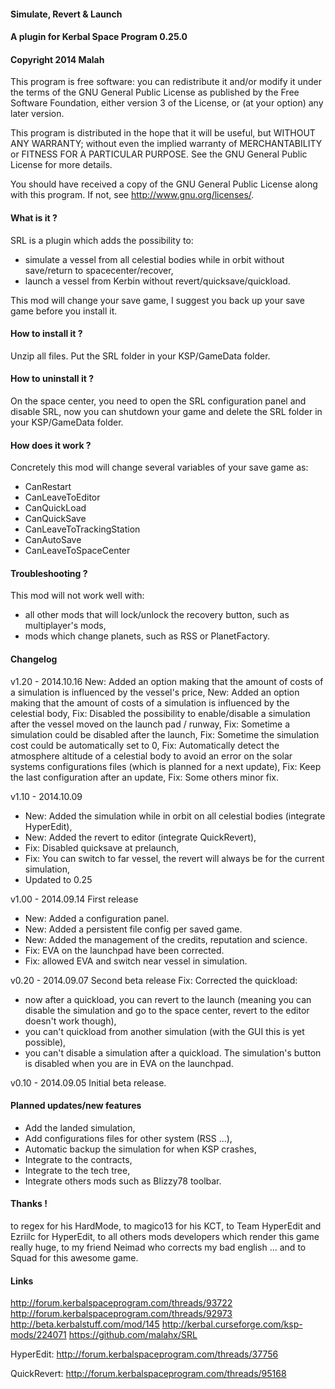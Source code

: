 ﻿#### Simulate, Revert & Launch
#### A plugin for Kerbal Space Program 0.25.0
#### Copyright 2014 Malah

This program is free software: you can redistribute it and/or modify
it under the terms of the GNU General Public License as published by
the Free Software Foundation, either version 3 of the License, or
(at your option) any later version.

This program is distributed in the hope that it will be useful,
but WITHOUT ANY WARRANTY; without even the implied warranty of
MERCHANTABILITY or FITNESS FOR A PARTICULAR PURPOSE.  See the
GNU General Public License for more details.

You should have received a copy of the GNU General Public License
along with this program.  If not, see <http://www.gnu.org/licenses/>. 


#### What is it ?

SRL is a plugin which adds the possibility to:
- simulate a vessel from all celestial bodies while in orbit without save/return to spacecenter/recover,
- launch a vessel from Kerbin without revert/quicksave/quickload.

This mod will change your save game, I suggest you back up your save game before you install it.

#### How to install it ?

Unzip all files. Put the SRL folder in your KSP/GameData folder.

#### How to uninstall it ?

On the space center, you need to open the SRL configuration panel and disable SRL, now you can shutdown your game and delete the SRL folder in your KSP/GameData folder.

#### How does it work ?

Concretely this mod will change several variables of your save game as:
- CanRestart
- CanLeaveToEditor
- CanQuickLoad
- CanQuickSave
- CanLeaveToTrackingStation
- CanAutoSave
- CanLeaveToSpaceCenter

#### Troubleshooting ?

This mod will not work well with:
- all other mods that will lock/unlock the recovery button, such as multiplayer's mods,
- mods which change planets, such as RSS or PlanetFactory.

#### Changelog

v1.20 - 2014.10.16
New: Added an option making that the amount of costs of a simulation is influenced by the vessel's price,
New: Added an option making that the amount of costs of a simulation is influenced by the celestial body,
Fix: Disabled the possibility to enable/disable a simulation after the vessel moved on the launch pad / runway,
Fix: Sometime a simulation could be disabled after the launch,
Fix: Sometime the simulation cost could be automatically set to 0,
Fix: Automatically detect the atmosphere altitude of a celestial body to avoid an error on the solar systems configurations files (which is planned for a next update),
Fix: Keep the last configuration after an update,
Fix: Some others minor fix.

v1.10 - 2014.10.09
- New: Added the simulation while in orbit on all celestial bodies (integrate HyperEdit),
- New: Added the revert to editor (integrate QuickRevert),
- Fix: Disabled quicksave at prelaunch,
- Fix: You can switch to far vessel, the revert will always be for the current simulation,
- Updated to 0.25

v1.00 - 2014.09.14
First release
- New: Added a configuration panel.
- New: Added a persistent file config per saved game.
- New: Added the management of the credits, reputation and science.
- Fix: EVA on the launchpad have been corrected.
- Fix: allowed EVA and switch near vessel in simulation.

v0.20 - 2014.09.07
Second beta release
Fix:
Corrected the quickload:
- now after a quickload, you can revert to the launch (meaning you can disable the simulation and go to the space center, revert to the editor doesn't work though),
- you can't quickload from another simulation (with the GUI this is yet possible),
- you can't disable a simulation after a quickload.
The simulation's button is disabled when you are in EVA on the launchpad.

v0.10 - 2014.09.05
Initial beta release.

#### Planned updates/new features

- Add the landed simulation,
- Add configurations files for other system (RSS ...),
- Automatic backup the simulation for when KSP crashes,
- Integrate to the contracts,
- Integrate to the tech tree,
- Integrate others mods such as Blizzy78 toolbar.

#### Thanks !

to regex for his HardMode, 
to magico13 for his KCT,
to Team HyperEdit and Ezriilc for HyperEdit,
to all others mods developers which render this game really huge,
to my friend Neimad who corrects my bad english ...
and to Squad for this awesome game.

#### Links

http://forum.kerbalspaceprogram.com/threads/93722
http://forum.kerbalspaceprogram.com/threads/92973
http://beta.kerbalstuff.com/mod/145
http://kerbal.curseforge.com/ksp-mods/224071
https://github.com/malahx/SRL

HyperEdit:
http://forum.kerbalspaceprogram.com/threads/37756

QuickRevert:
http://forum.kerbalspaceprogram.com/threads/95168
